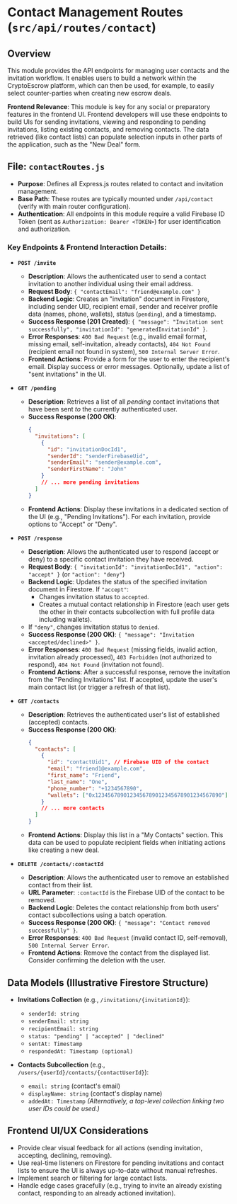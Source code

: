 # Contact Management Routes (`src/api/routes/contact`)

## Overview

This module provides the API endpoints for managing user contacts and the invitation workflow. It enables users to build a network within the CryptoEscrow platform, which can then be used, for example, to easily select counter-parties when creating new escrow deals.

**Frontend Relevance**: This module is key for any social or preparatory features in the frontend UI. Frontend developers will use these endpoints to build UIs for sending invitations, viewing and responding to pending invitations, listing existing contacts, and removing contacts. The data retrieved (like contact lists) can populate selection inputs in other parts of the application, such as the "New Deal" form.

## File: `contactRoutes.js`

-   **Purpose**: Defines all Express.js routes related to contact and invitation management.
-   **Base Path**: These routes are typically mounted under `/api/contact` (verify with main router configuration).
-   **Authentication**: All endpoints in this module require a valid Firebase ID Token (sent as `Authorization: Bearer <TOKEN>`) for user identification and authorization.

### Key Endpoints & Frontend Interaction Details:

-   **`POST /invite`**
    -   **Description**: Allows the authenticated user to send a contact invitation to another individual using their email address.
    -   **Request Body**: `{ "contactEmail": "friend@example.com" }`
    -   **Backend Logic**: Creates an "invitation" document in Firestore, including sender UID, recipient email, sender and receiver profile data (names, phone, wallets), status (`pending`), and a timestamp.
    -   **Success Response (201 Created)**: `{ "message": "Invitation sent successfully", "invitationId": "generatedInvitationId" }`.
    -   **Error Responses**: `400 Bad Request` (e.g., invalid email format, missing email, self-invitation, already contacts), `404 Not Found` (recipient email not found in system), `500 Internal Server Error`.
    -   **Frontend Actions**: Provide a form for the user to enter the recipient's email. Display success or error messages. Optionally, update a list of "sent invitations" in the UI.

-   **`GET /pending`**
    -   **Description**: Retrieves a list of all *pending* contact invitations that have been sent *to* the currently authenticated user.
    -   **Success Response (200 OK)**: 
        ```json
        {
          "invitations": [
            {
              "id": "invitationDocId1",
              "senderId": "senderFirebaseUid",
              "senderEmail": "sender@example.com",
              "senderFirstName": "John"
            }
            // ... more pending invitations
          ]
        }
        ```
    -   **Frontend Actions**: Display these invitations in a dedicated section of the UI (e.g., "Pending Invitations"). For each invitation, provide options to "Accept" or "Deny".

-   **`POST /response`**
    -   **Description**: Allows the authenticated user to respond (accept or deny) to a specific contact invitation they have received.
    -   **Request Body**: `{ "invitationId": "invitationDocId1", "action": "accept" }` (or `"action": "deny"`)
    -   **Backend Logic**: Updates the status of the specified invitation document in Firestore. If `"accept"`:
        -   Changes invitation status to `accepted`.
        -   Creates a mutual contact relationship in Firestore (each user gets the other in their contacts subcollection with full profile data including wallets).
    -   If `"deny"`, changes invitation status to `denied`.
    -   **Success Response (200 OK)**: `{ "message": "Invitation <accepted/declined>" }`.
    -   **Error Responses**: `400 Bad Request` (missing fields, invalid action, invitation already processed), `403 Forbidden` (not authorized to respond), `404 Not Found` (invitation not found).
    -   **Frontend Actions**: After a successful response, remove the invitation from the "Pending Invitations" list. If accepted, update the user's main contact list (or trigger a refresh of that list).

-   **`GET /contacts`**
    -   **Description**: Retrieves the authenticated user's list of established (accepted) contacts.
    -   **Success Response (200 OK)**: 
        ```json
        {
          "contacts": [
            {
              "id": "contactUid1", // Firebase UID of the contact
              "email": "friend1@example.com",
              "first_name": "Friend",
              "last_name": "One", 
              "phone_number": "+1234567890",
              "wallets": ["0x1234567890123456789012345678901234567890"]
            }
            // ... more contacts
          ]
        }
        ```
    -   **Frontend Actions**: Display this list in a "My Contacts" section. This data can be used to populate recipient fields when initiating actions like creating a new deal.

-   **`DELETE /contacts/:contactId`**
    -   **Description**: Allows the authenticated user to remove an established contact from their list.
    -   **URL Parameter**: `:contactId` is the Firebase UID of the contact to be removed.
    -   **Backend Logic**: Deletes the contact relationship from both users' contact subcollections using a batch operation.
    -   **Success Response (200 OK)**: `{ "message": "Contact removed successfully" }`.
    -   **Error Responses**: `400 Bad Request` (invalid contact ID, self-removal), `500 Internal Server Error`.
    -   **Frontend Actions**: Remove the contact from the displayed list. Consider confirming the deletion with the user.

## Data Models (Illustrative Firestore Structure)

-   **Invitations Collection** (e.g., `/invitations/{invitationId}`):
    -   `senderId: string`
    -   `senderEmail: string`
    -   `recipientEmail: string`
    -   `status: "pending" | "accepted" | "declined"`
    -   `sentAt: Timestamp`
    -   `respondedAt: Timestamp (optional)`

-   **Contacts Subcollection** (e.g., `/users/{userId}/contacts/{contactUserId}`):
    -   `email: string` (contact's email)
    -   `displayName: string` (contact's display name)
    -   `addedAt: Timestamp`
    *(Alternatively, a top-level collection linking two user IDs could be used.)*

## Frontend UI/UX Considerations

-   Provide clear visual feedback for all actions (sending invitation, accepting, declining, removing).
-   Use real-time listeners on Firestore for pending invitations and contact lists to ensure the UI is always up-to-date without manual refreshes.
-   Implement search or filtering for large contact lists.
-   Handle edge cases gracefully (e.g., trying to invite an already existing contact, responding to an already actioned invitation). 